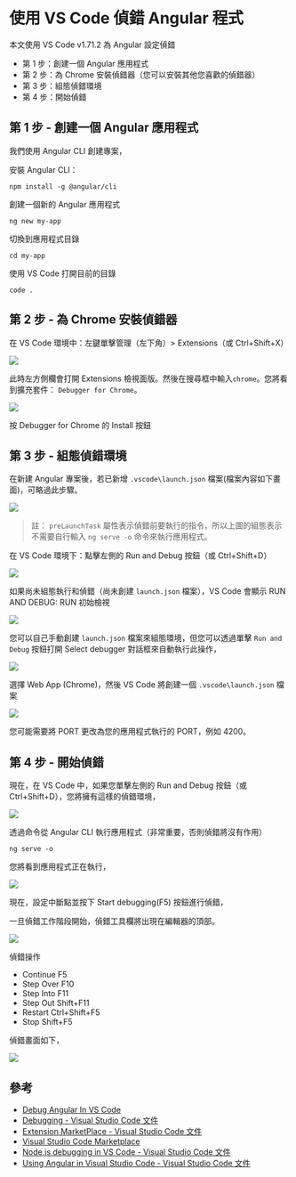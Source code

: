 # 使用 VS Code 偵錯 Angular 程式

本文使用 VS Code v1.71.2 為 Angular 設定偵錯

* 第 1 步：創建一個 Angular 應用程式
* 第 2 步：為 Chrome 安裝偵錯器（您可以安裝其他您喜歡的偵錯器）
* 第 3 步：組態偵錯環境
* 第 4 步：開始偵錯

## 第 1 步 - 創建一個 Angular 應用程式
 
我們使用 Angular CLI 創建專案，

安裝 Angular CLI：

```
npm install -g @angular/cli
```

創建一個新的 Angular 應用程式

```
ng new my-app
```

切換到應用程式目錄

```
cd my-app
```


使用 VS Code 打開目前的目錄

```
code .
```

## 第 2 步 - 為 Chrome 安裝偵錯器
 
在 VS Code 環境中：左鍵單擊管理（左下角）> Extensions（或 Ctrl+Shift+X） 

![](images/2022-09-27-10-51-22.png)
 
此時左方側欄會打開 Extensions 檢視面版。然後在搜尋框中輸入`chrome`。您將看到擴充套件： `Debugger for Chrome`。

![](images/2022-09-27-10-56-53.png)

按 Debugger for Chrome 的 Install 按鈕 
 
## 第 3 步 - 組態偵錯環境

在新建 Angular 專案後，若已新增 `.vscode\launch.json` 檔案(檔案內容如下畫面)，可略過此步驟。

![](images/2022-09-27-11-55-38.png)

> 註： `preLaunchTask` 屬性表示偵錯前要執行的指令，所以上圖的組態表示不需要自行輸入 `ng serve -o` 命令來執行應用程式。

在 VS Code 環境下：點擊左側的 Run and Debug 按鈕（或 Ctrl+Shift+D） 

![](images/2022-09-27-11-02-53.png)


如果尚未組態執行和偵錯（尚未創建 `launch.json` 檔案），VS Code 會顯示 RUN AND DEBUG: RUN 初始檢視
 
![](images/2022-09-27-11-06-04.png)

您可以自己手動創建 `launch.json` 檔案來組態環境，但您可以透過單擊 `Run and Debug` 按鈕打開 Select debugger 對話框來自動執行此操作，

![](images/2022-09-27-11-08-23.png)
 
選擇 Web App (Chrome)，然後 VS Code 將創建一個 `.vscode\launch.json` 檔案
 
![](images/2022-09-27-11-10-34.png)
 
您可能需要將 PORT 更改為您的應用程式執行的 PORT，例如 4200。 

## 第 4 步 - 開始偵錯

現在，在 VS Code 中，如果您單擊左側的 Run and Debug 按鈕（或 Ctrl+Shift+D），您將擁有這樣的偵錯環境，

![](images/2022-09-27-11-21-27.png)
 
透過命令從 Angular CLI 執行應用程式（非常重要，否則偵錯將沒有作用）

```
ng serve -o
```

您將看到應用程式正在執行，

![](images/2022-09-27-11-24-53.png)

現在，設定中斷點並按下 Start debugging(F5) 按鈕進行偵錯，

[](2022-09-27-11-27-03.png)

一旦偵錯工作階段開始，偵錯工具欄將出現在編輯器的頂部。

![](images/2022-09-27-11-29-32.png)

偵錯操作

* Continue F5
* Step Over F10
* Step Into F11
* Step Out Shift+F11
* Restart Ctrl+Shift+F5
* Stop Shift+F5

偵錯畫面如下，

![](images/2022-09-27-11-32-15.png)

## 參考

* [Debug Angular In VS Code](https://www.c-sharpcorner.com/article/debug-angular-in-vs-code/)
* [Debugging - Visual Studio Code 文件](https://code.visualstudio.com/docs/editor/debugging)
* [Extension MarketPlace - Visual Studio Code 文件](https://code.visualstudio.com/docs/editor/extension-gallery)
* [Visual Studio Code Marketplace](https://marketplace.visualstudio.com/VSCode)
* [Node.js debugging in VS Code - Visual Studio Code 文件](https://code.visualstudio.com/docs/nodejs/nodejs-debugging)
* [Using Angular in Visual Studio Code - Visual Studio Code 文件](https://code.visualstudio.com/docs/nodejs/angular-tutorial)

